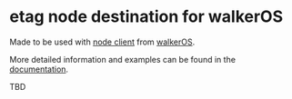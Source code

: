# etag node destination for walkerOS

Made to be used with
[node client](https://www.npmjs.com/package/@elbwalker/client-node) from
[walkerOS](https://github.com/elbwalker/walkerOS).

More detailed information and examples can be found in the
[documentation](https://www.elbwalker.com/docs/destinations/node/etag).

TBD
